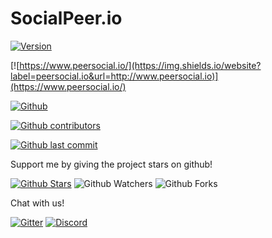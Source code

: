 # SocialPeer.io

[![Version](https://img.shields.io/github/package-json/v/PeerSocial-io/PeerSocial.io)](https://github.com/PeerSocial-io/PeerSocial.io)

[![https://www.peersocial.io/](https://img.shields.io/website?label=peersocial.io&url=http://www.peersocial.io)](https://www.peersocial.io/)

[![Github](https://img.shields.io/github/commit-activity/m/PeerSocial-io/PeerSocial.io)](https://github.com/PeerSocial-io/PeerSocial.io)

[![Github contributors](https://img.shields.io/github/contributors/PeerSocial-io/PeerSocial.io)](https://github.com/PeerSocial-io/PeerSocial.io/graphs/contributors)

[![Github last commit](https://img.shields.io/github/last-commit/PeerSocial-io/PeerSocial.io)](https://github.com/PeerSocial-io/PeerSocial.io/graphs/commit-activity)


Support me by giving the project stars on github! 

[![Github Stars](https://img.shields.io/github/stars/PeerSocial-io/PeerSocial.io)](https://github.com/PeerSocial-io/PeerSocial.io/stargazers)
![Github Watchers](https://img.shields.io/github/watchers/PeerSocial-io/PeerSocial.io)
![Github Forks](https://img.shields.io/github/forks/PeerSocial-io/PeerSocial.io)

Chat with us!

[![Gitter](https://badges.gitter.im/PeerSocial-io/community.svg)](https://gitter.im/PeerSocial-io/community?utm_source=badge&utm_medium=badge&utm_campaign=pr-badge)
[![Discord](https://img.shields.io/discord/699620283748843610)](https://discord.gg/rHM4GmR)

